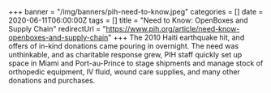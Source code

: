 +++
banner = "/img/banners/pih-need-to-know.jpeg"
categories = []
date = 2020-06-11T06:00:00Z
tags = []
title = "Need to Know: OpenBoxes and Supply Chain"
redirectUrl = "https://www.pih.org/article/need-know-openboxes-and-supply-chain"
+++
The 2010 Haiti earthquake hit, and offers of in-kind donations came pouring in overnight. 
The need was unthinkable, and as charitable response grew, PIH staff quickly set up space in 
Miami and Port-au-Prince to stage shipments and manage stock of orthopedic equipment, IV fluid, 
wound care supplies, and many other donations and purchases.

<!--more-->


